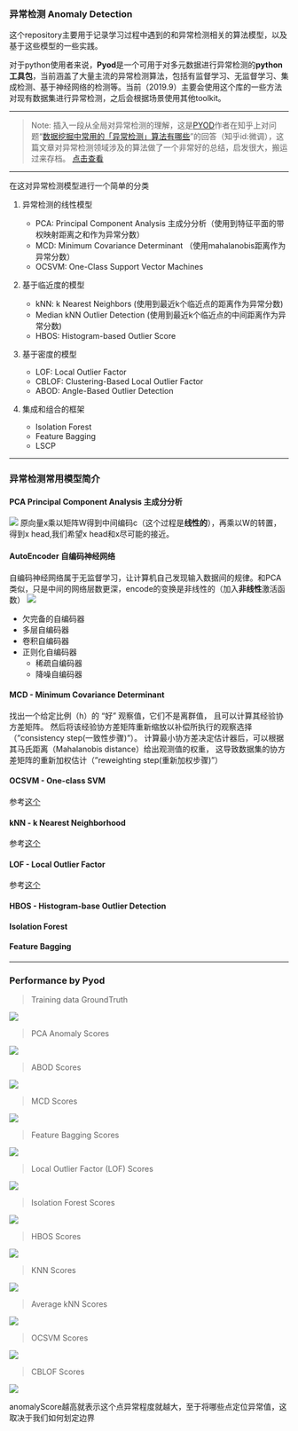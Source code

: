 ### 异常检测 Anomaly Detection
这个repository主要用于记录学习过程中遇到的和异常检测相关的算法模型，以及基于这些模型的一些实践。

对于python使用者来说，**Pyod**是一个可用于对多元数据进行异常检测的**python工具包**，当前涵盖了大量主流的异常检测算法，包括有监督学习、无监督学习、集成检测、基于神经网络的检测等。当前（2019.9）主要会使用这个库的一些方法对现有数据集进行异常检测，之后会根据场景使用其他toolkit。

***

> Note: 插入一段从全局对异常检测的理解，这是[PYOD](https://github.com/yzhao062/pyod)作者在知乎上对问题“[数据挖掘中常用的「异常检测」算法有哪些](https://www.zhihu.com/question/280696035)”的回答（知乎id:微调），这篇文章对异常检测领域涉及的算法做了一个非常好的总结，启发很大，搬运过来存档。
[点击查看](resources/outlierDetectionSummary.jpg)


***




在这对异常检测模型进行一个简单的分类

1. 异常检测的线性模型
	- PCA: Principal Component Analysis 主成分分析（使用到特征平面的带权映射距离之和作为异常分数）
	- MCD: Minimum Covariance Determinant （使用mahalanobis距离作为异常分数）
	- OCSVM: One-Class Support Vector Machines

2. 基于临近度的模型
	- kNN: k Nearest Neighbors (使用到最近k个临近点的距离作为异常分数)
	- Median kNN Outlier Detection (使用到最近k个临近点的中间距离作为异常分数)
	- HBOS: Histogram-based Outlier Score

3. 基于密度的模型
	- LOF: Local Outlier Factor
	- CBLOF: Clustering-Based Local Outlier Factor
	- ABOD: Angle-Based Outlier Detection

4. 集成和组合的框架
	- Isolation Forest
	- Feature Bagging
	- LSCP
	

***
### 异常检测常用模型简介

#### PCA Principal Component Analysis 主成分分析

![](resources/PCA_arch.jpg)
原向量x乘以矩阵W得到中间编码c（这个过程是**线性的**），再乘以W的转置，得到x head,我们希望x head和x尽可能的接近。


#### AutoEncoder 自编码神经网络
自编码神经网络属于无监督学习，让计算机自己发现输入数据间的规律。和PCA类似，只是中间的网络层数更深，encode的变换是非线性的（加入**非线性**激活函数）
![](resources/AutoEncoder_arch.jpg)


* 欠完备的自编码器 
* 多层自编码器
* 卷积自编码器
* 正则化自编码器
	- 稀疏自编码器
	- 降噪自编码器

#### MCD - Minimum Covariance Determinant 
找出一个给定比例（h）的 “好” 观察值，它们不是离群值， 且可以计算其经验协方差矩阵。 然后将该经验协方差矩阵重新缩放以补偿所执行的观察选择（”consistency step(一致性步骤)”）。 计算最小协方差决定估计器后，可以根据其马氏距离（Mahalanobis distance）给出观测值的权重， 这导致数据集的协方差矩阵的重新加权估计（”reweighting step(重新加权步骤)”）


#### OCSVM - One-class SVM 
参考[这个](https://www.cnblogs.com/wj-1314/p/10701708.html)


#### kNN - k Nearest Neighborhood 
参考[这个](https://www.cnblogs.com/jyroy/p/9427977.html)

#### LOF - Local Outlier Factor
参考[这个](https://blog.csdn.net/wangyibo0201/article/details/51705966)

#### HBOS - Histogram-base Outlier Detection



#### Isolation Forest


#### Feature Bagging




***

### Performance by Pyod

> Training data GroundTruth

![](img/GroundTruth.png)

> PCA Anomaly Scores

![](img/PCA_AnomalyScores.png)

>  ABOD Scores

![](img/ABOD_AnomalyScores.png)

>  MCD Scores

![](img/MCD_AnomalyScores.png)

>  Feature Bagging Scores

![](img/Feature_Bagging_AnomalyScores.png)

> Local Outlier Factor (LOF)  Scores

![](img/LOF_AnomalyScores.png)

> Isolation Forest Scores

![](img/Isolation_Forest_AnomalyScores.png)

> HBOS  Scores

![](img/HBOS_AnomalyScores.png)

> KNN  Scores

![](img/KNN_AnomalyScores.png)

> Average kNN Scores

![](img/Average_KNN_AnomalyScores.png)

> OCSVM Scores

![](img/OCSVM_AnomalyScores.png)

> CBLOF Scores

![](img/CBLOF_AnomalyScores.png)


anomalyScore越高就表示这个点异常程度就越大，至于将哪些点定位异常值，这取决于我们如何划定边界
